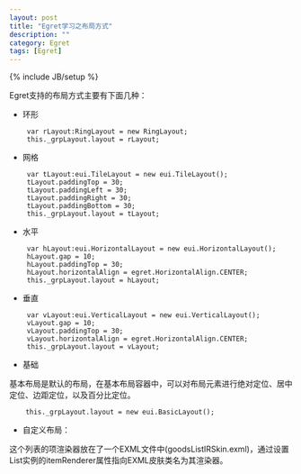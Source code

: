 ```yaml
---
layout: post
title: "Egret学习之布局方式"
description: ""
category: Egret
tags: [Egret]
---
```

{% include JB/setup %}

Egret支持的布局方式主要有下面几种：

 - 环形

        var rLayout:RingLayout = new RingLayout;
        this._grpLayout.layout = rLayout;

 - 网格

        var tLayout:eui.TileLayout = new eui.TileLayout();
        tLayout.paddingTop = 30;
        tLayout.paddingLeft = 30;
        tLayout.paddingRight = 30;
        tLayout.paddingBottom = 30;
        this._grpLayout.layout = tLayout;

 - 水平

        var hLayout:eui.HorizontalLayout = new eui.HorizontalLayout();
        hLayout.gap = 10;
        hLayout.paddingTop = 30;
        hLayout.horizontalAlign = egret.HorizontalAlign.CENTER;
        this._grpLayout.layout = hLayout;

 - 垂直

        var vLayout:eui.VerticalLayout = new eui.VerticalLayout();
        vLayout.gap = 10;
        vLayout.paddingTop = 30;
        vLayout.horizontalAlign = egret.HorizontalAlign.CENTER;
        this._grpLayout.layout = vLayout;

 - 基础

 基本布局是默认的布局，在基本布局容器中，可以对布局元素进行绝对定位、居中定位、边距定位，以及百分比定位。

        this._grpLayout.layout = new eui.BasicLayout();

 - 自定义布局：

 这个列表的项渲染器放在了一个EXML文件中(goodsListIRSkin.exml)，通过设置List实例的itemRenderer属性指向EXML皮肤类名为其渲染器。



